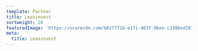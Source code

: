 ```yaml
---
template: Partner
title: Leasinvest
sortweight: 20
featuredImage: 'https://ucarecdn.com/b0277f16-e171-4637-9bee-c3386ed267a2/'
meta:
  title: Leasinvest
---
```


